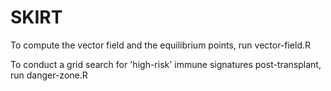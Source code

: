 # SKIRT
To compute the vector field and the equilibrium points, run vector-field.R

To conduct a grid search for 'high-risk' immune signatures post-transplant, run danger-zone.R
